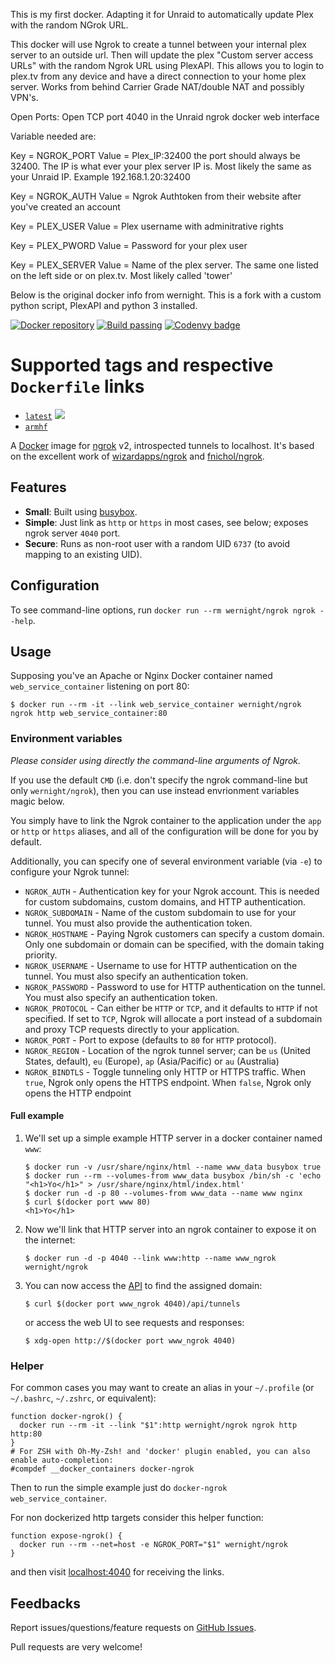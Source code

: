 

This is my first docker. Adapting it for Unraid to automatically update Plex with the random NGrok URL.

This docker will use Ngrok to create a tunnel between your internal plex server to an outside url. Then will update the plex "Custom server access URLs" with the random Ngrok URL using PlexAPI. This allows you to login to plex.tv from any device and have a direct connection to your home plex server. Works from behind Carrier Grade NAT/double NAT and possibly VPN's.

Open Ports:
Open TCP port 4040 in the Unraid ngrok docker web interface

Variable needed are:

Key = NGROK_PORT
Value = Plex_IP:32400
the port should always be 32400. The IP is what ever your plex server IP is. Most likely the same as your Unraid IP. 
Example 192.168.1.20:32400


Key = NGROK_AUTH
Value = Ngrok Authtoken from their website after you've created an account


Key = PLEX_USER
Value = Plex username with adminitrative rights


Key = PLEX_PWORD
Value = Password for your plex user


Key = PLEX_SERVER
Value = Name of the plex server. The same one listed on the left side or on plex.tv. Most likely called 'tower'

Below is the original docker info from wernight. This is a fork with a custom python script, PlexAPI and python 3 installed.

[![Docker repository](https://img.shields.io/docker/automated/wernight/ngrok.svg)](https://hub.docker.com/r/wernight/ngrok/) [![Build passing](https://img.shields.io/docker/build/wernight/ngrok.svg)](https://hub.docker.com/r/wernight/ngrok/) [![Codenvy badge](http://beta.codenvy.com/factory/resources/codenvy-contribute.svg)](http://beta.codenvy.com/f?url=https://github.com/wernight/docker-ngrok 'Start development on Codenvy')

# Supported tags and respective `Dockerfile` links

  * [`latest`](https://github.com/wernight/docker-ngrok/blob/master/Dockerfile) [![](https://images.microbadger.com/badges/image/wernight/ngrok.svg)](http://microbadger.com/images/wernight/ngrok "Get your own image badge on microbadger.com")
  * [`armhf`](https://github.com/wernight/docker-ngrok/blob/master/Dockerfile.armhf)

A [Docker][docker] image for [ngrok][ngrok] v2, introspected tunnels to localhost.
It's based on the excellent work of [wizardapps/ngrok][wizardapps/ngrok] and [fnichol/ngrok][fnichol/ngrok].


## Features

  * **Small**: Built using [busybox][busybox].
  * **Simple**: Just link as `http` or `https` in most cases, see below; exposes ngrok server `4040` port.
  * **Secure**: Runs as non-root user with a random UID `6737` (to avoid mapping to an existing UID).


## Configuration

To see command-line options, run `docker run --rm wernight/ngrok ngrok --help`.


## Usage

Supposing you've an Apache or Nginx Docker container named `web_service_container` listening on port 80:

    $ docker run --rm -it --link web_service_container wernight/ngrok ngrok http web_service_container:80


### Environment variables

*Please consider using directly the command-line arguments of Ngrok.*

If you use the default `CMD` (i.e. don't specify the ngrok command-line but only `wernight/ngrok`),
then you can use instead envrionment variables magic below.

You simply have to link the Ngrok container to the application under the `app` or `http` or `https` aliases, and all of the configuration will be done for you by default.

Additionally, you can specify one of several environment variable (via `-e`) to configure your Ngrok tunnel:

  * `NGROK_AUTH` - Authentication key for your Ngrok account. This is needed for custom subdomains, custom domains, and HTTP authentication.
  * `NGROK_SUBDOMAIN` - Name of the custom subdomain to use for your tunnel. You must also provide the authentication token.
  * `NGROK_HOSTNAME` - Paying Ngrok customers can specify a custom domain. Only one subdomain or domain can be specified, with the domain taking priority.
  * `NGROK_USERNAME` - Username to use for HTTP authentication on the tunnel. You must also specify an authentication token.
  * `NGROK_PASSWORD` - Password to use for HTTP authentication on the tunnel. You must also specify an authentication token.
  * `NGROK_PROTOCOL` - Can either be `HTTP` or `TCP`, and it defaults to `HTTP` if not specified. If set to `TCP`, Ngrok will allocate a port instead of a subdomain and proxy TCP requests directly to your application.
  * `NGROK_PORT` - Port to expose (defaults to `80` for `HTTP` protocol).
  * `NGROK_REGION` - Location of the ngrok tunnel server; can be `us` (United States, default), `eu` (Europe), `ap` (Asia/Pacific) or `au` (Australia)
  * `NGROK_BINDTLS` - Toggle tunneling only HTTP or HTTPS traffic. When `true`, Ngrok only opens the HTTPS endpoint. When `false`, Ngrok only opens the HTTP endpoint

#### Full example

 1. We'll set up a simple example HTTP server in a docker container named `www`:

        $ docker run -v /usr/share/nginx/html --name www_data busybox true
        $ docker run --rm --volumes-from www_data busybox /bin/sh -c 'echo "<h1>Yo</h1>" > /usr/share/nginx/html/index.html'
        $ docker run -d -p 80 --volumes-from www_data --name www nginx
        $ curl $(docker port www 80)
        <h1>Yo</h1>

 2. Now we'll link that HTTP server into an ngrok container to expose it on the internet:

        $ docker run -d -p 4040 --link www:http --name www_ngrok wernight/ngrok

 3. You can now access the [API][ngrok-api] to find the assigned domain:

        $ curl $(docker port www_ngrok 4040)/api/tunnels

    or access the web UI to see requests and responses:

        $ xdg-open http://$(docker port www_ngrok 4040)


### Helper

For common cases you may want to create an alias in your `~/.profile` (or `~/.bashrc`, `~/.zshrc`, or equivalent):

    function docker-ngrok() {
      docker run --rm -it --link "$1":http wernight/ngrok ngrok http http:80
    }
    # For ZSH with Oh-My-Zsh! and 'docker' plugin enabled, you can also enable auto-completion:
    #compdef __docker_containers docker-ngrok

Then to run the simple example just do `docker-ngrok web_service_container`.

For non dockerized http targets consider this helper function:

    function expose-ngrok() {
      docker run --rm --net=host -e NGROK_PORT="$1" wernight/ngrok
    }

and then visit [localhost:4040](http://localhost:4040) for receiving the links.


## Feedbacks

Report issues/questions/feature requests on [GitHub Issues][issues].

Pull requests are very welcome!

[issues]:           https://github.com/wernight/docker-ngrok/issues
[docker]:           https://www.docker.io/
[ngrok]:            https://ngrok.com/
[ngrok-api]:        https://ngrok.com/docs#client-api
[busybox]:          https://registry.hub.docker.com/_/busybox
[wizardapps/ngrok]: https://registry.hub.docker.com/u/wizardapps/ngrok/
[fnichol/ngrok]:    https://registry.hub.docker.com/u/fnichol/ngrok/
